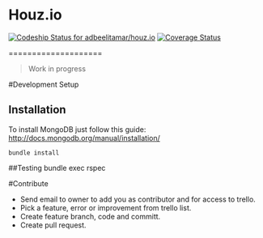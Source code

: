 # Houz.io 

[ ![Codeship Status for adbeelitamar/houz.io](https://codeship.io/projects/8ed433a0-3b10-0132-1487-36d6ba2126d8/status)](https://codeship.io/projects/42527)
[![Coverage Status](https://coveralls.io/repos/adbeelitamar/houz.io/badge.png?branch=master)](https://coveralls.io/r/adbeelitamar/houz.io?branch=master)

====================

> Work in progress

#Development Setup

## Installation
To install MongoDB just follow this guide: http://docs.mongodb.org/manual/installation/

    bundle install
    
##Testing
    bundle exec rspec
    
#Contribute
* Send email to owner to add you as contributor and for access to trello.
* Pick a feature, error or improvement from trello list.
* Create feature branch, code and committ.
* Create pull request.
    
